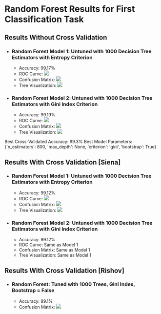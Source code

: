 # Random Forest Results for First Classification Task
## Results Without Cross Validation

- ### Random Forest Model 1: Untuned with 1000 Decision Tree Estimators with Entropy Criterion
  - Accuracy: 99.17%
  - ROC Curve: ![](../../../images/random-forest/rf_entropy_ROC.png)
  - Confusion Matrix: ![](../../../images/random-forest/rf_entropy_matrix.png)
  - Tree Visualization: ![](../../../images/random-forest/random-forest-estimator-entropy.png)     

- ### Random Forest Model 2: Untuned with 1000 Decision Tree Estimators with Gini Index Criterion
  - Accuracy: 99.19%
  - ROC Curve: ![](../../../images/random-forest/rf_Gini_ROC.png)
  - Confusion Matrix: ![](../../../images/random-forest/rf_gini_matrix.png)
  - Tree Visualization: ![](../../../images/random-forest/random-forest-estimator-gini.png)

Best Cross-Validated Accuracy: 99.3%
Best Model Parameters: {'n_estimators': 800, 'max_depth': None, 'criterion': 'gini', 'bootstrap': True}

## Results With Cross Validation [Siena]

- ### Random Forest Model 1: Untuned with 1000 Decision Tree Estimators with Entropy Criterion
  - Accuracy: 99.12%
  - ROC Curve: ![](../../../images/random-forest/untuned-rf-roc-curve.png)
  - Confusion Matrix: ![](../../../images/random-forest/untuned-rf-confusion-matrix.png)
  - Tree Visualization: ![](../../../images/random-forest/untuned-random-forest-estimator.png)   

- ### Random Forest Model 2: Untuned with 1000 Decision Tree Estimators with Gini Index Criterion
  - Accuracy: 99.12%
  - ROC Curve: Same as Model 1
  - Confusion Matrix: Same as Model 1
  - Tree Visualization: Same as Model 1

## Results With Cross Validation [Rishov]

- ### Random Forest: Tuned with 1000 Trees, Gini Index, Bootstrap = False
  - Accuracy: 99.1%
  - Confusion Matrix: ![](../../../images/random-forest/intrasub-backup-confusion-matrix.png) 
